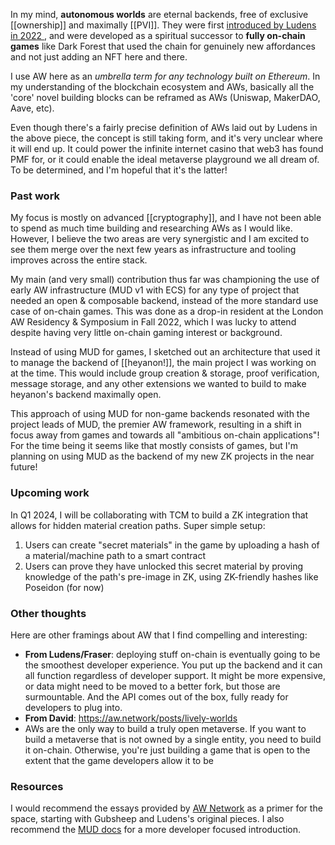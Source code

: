 In my mind, **autonomous worlds** are eternal backends, free of exclusive [[ownership]] and maximally [[PVI]]. They were first [introduced by Ludens in 2022 ](https://0xparc.org/blog/autonomous-worlds), and were developed as a spiritual successor to **fully on-chain games** like Dark Forest that used the chain for genuinely new affordances and not just adding an NFT here and there.

I use AW here as an _umbrella term for any technology built on Ethereum_. In my understanding of the blockchain ecosystem and AWs, basically all the 'core' novel building blocks can be reframed as AWs (Uniswap, MakerDAO, Aave, etc).

Even though there's a fairly precise definition of AWs laid out by Ludens in the above piece, the concept is still taking form, and it's very unclear where it will end up. It could power the infinite internet casino that web3 has found PMF for, or it could enable the ideal metaverse playground we all dream of. To be determined, and I'm hopeful that it's the latter!

### Past work

My focus is mostly on advanced [[cryptography]], and I have not been able to spend as much time building and researching AWs as I would like. However, I believe the two areas are very synergistic and I am excited to see them merge over the next few years as infrastructure and tooling improves across the entire stack.

My main (and very small) contribution thus far was championing the use of early AW infrastructure (MUD v1 with ECS) for any type of project that needed an open & composable backend, instead of the more standard use case of on-chain games. This was done as a drop-in resident at the London AW Residency & Symposium in Fall 2022, which I was lucky to attend despite having very little on-chain gaming interest or background.

Instead of using MUD for games, I sketched out an architecture that used it to manage the backend of [[heyanon!]], the main project I was working on at the time. This would include group creation & storage, proof verification, message storage, and any other extensions we wanted to build to make heyanon's backend maximally open.

This approach of using MUD for non-game backends resonated with the project leads of MUD, the premier AW framework, resulting in a shift in focus away from games and towards all "ambitious on-chain applications"! For the time being it seems like that mostly consists of games, but I'm planning on using MUD as the backend of my new ZK projects in the near future!

### Upcoming work

In Q1 2024, I will be collaborating with TCM to build a ZK integration that allows for hidden material creation paths. Super simple setup:

1. Users can create "secret materials" in the game by uploading a hash of a material/machine path to a smart contract
2. Users can prove they have unlocked this secret material by proving knowledge of the path's pre-image in ZK, using ZK-friendly hashes like Poseidon (for now)

### Other thoughts

Here are other framings about AW that I find compelling and interesting:

- **From Ludens/Fraser**: deploying stuff on-chain is eventually going to be the smoothest developer experience. You put up the backend and it can all function regardless of developer support. It might be more expensive, or data might need to be moved to a better fork, but those are surmountable. And the API comes out of the box, fully ready for developers to plug into.
- **From David**: https://aw.network/posts/lively-worlds
- AWs are the only way to build a truly open metaverse. If you want to build a metaverse that is not owned by a single entity, you need to build it on-chain. Otherwise, you're just building a game that is open to the extent that the game developers allow it to be

### Resources

I would recommend the essays provided by [AW Network](https://aw.network) as a primer for the space, starting with Gubsheep and Ludens's original pieces. I also recommend the [MUD docs](https://mud.dev/introduction) for a more developer focused introduction.
